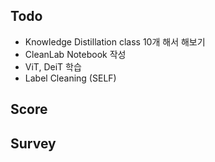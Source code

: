 ## Todo
- Knowledge Distillation class 10개 해서 해보기
- CleanLab Notebook 작성
- ViT, DeiT 학습
- Label Cleaning (SELF)

## Score

## Survey